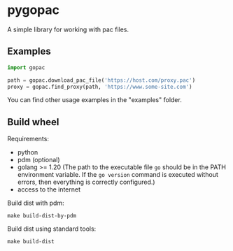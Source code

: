 pygopac
=======

A simple library for working with pac files.

## Examples

```python
import gopac

path = gopac.download_pac_file('https://host.com/proxy.pac')
proxy = gopac.find_proxy(path, 'https://www.some-site.com')
```

You can find other usage examples in the "examples" folder.

## Build wheel

Requirements:

- python
- pdm (optional)
- golang >= 1.20 (The path to the executable file `go` should be in the PATH environment variable.
  If the `go version` command is executed without errors, then everything is correctly configured.)
- access to the internet

Build dist with pdm:

```
make build-dist-by-pdm
```

Build dist using standard tools:

```
make build-dist
```
